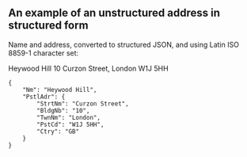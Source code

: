 ## An example of an unstructured address in structured form

Name and address, converted to structured JSON, and using Latin ISO 8859-1 character set:

Heywood Hill
10 Curzon Street, London W1J 5HH

```
{
    "Nm": "Heywood Hill",
    "PstlAdr": {
        "StrtNm": "Curzon Street",
        "BldgNb": "10",
        "TwnNm": "London",
        "PstCd": "W1J 5HH",
        "Ctry": "GB"
    }
}
```

